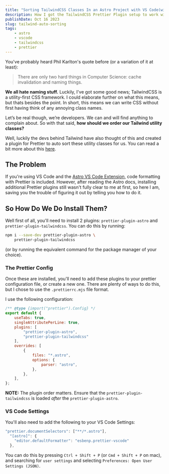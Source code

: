 ```yaml
---
title: "Sorting TailwindCSS Classes In an Astro Project with VS Code(wip)"
description: How I got the TailwindCSS Prettier Plugin setup to work with my Astro project in VS Code.
publishDate: Oct 16 2023
slug: tailwind-auto-sorting
tags: 
    - astro
    - vscode
    - tailwindcss
    - prettier
---
```


You've probably heard Phil Karlton's quote before (or a variation of it at least):

> There are only two hard things in Computer Science: cache invalidation and naming things.

**We all hate naming stuff.** Luckily, I've got some good news; TailwindCSS is a utility-first CSS framework. I could elaborate further on what this means, but thats besides the point. In short, this means we can write CSS without first having think of any annoying class names.

Let’s be real though, we’re developers. We can and will find anything to complain about. So with that said, **how should we order our Tailwind utility classes?**

Well, luckily the devs behind Tailwind have also thought of this and created a plugin for Prettier to auto sort these utility classes for us. You can read a bit more about this <a href="https://tailwindcss.com/blog/automatic-class-sorting-with-prettier" target="_blank">here</a>.

## The Problem

If you're using VS Code and the <a href="https://marketplace.visualstudio.com/items?itemName=astro-build.astro-vscode" target="_blank">Astro VS Code Extension,</a> code formatting with Prettier is included.
However, after reading the Astro docs, installing additional Prettier plugins still wasn't fully clear to me at first, so here I am, saving you the trouble of figuring it out by telling you how to do it.

## So How Do We Do Install Them?

Well first of all, you'll need to install 2 plugins: `prettier-plugin-astro` and `prettier-plugin-tailwindcss`. You can do this by running:

```bash
npm i --save-dev prettier-plugin-astro \
    prettier-plugin-tailwindcss
```

(or by running the equivalent command for the package manager of your choice).

### The Prettier Config

Once these are installed, you'll need to add these plugins to your prettier configuration file, or create a new one.
There are plenty of ways to do this, but I chose to use the `.prettierrc.mjs` file format.

I use the following configuration:

```javascript
/** @type {import("prettier").Config} */
export default {
    useTabs: true,
    singleAttributePerLine: true,
    plugins: [
        "prettier-plugin-astro",
        "prettier-plugin-tailwindcss"
    ],
    overrides: [
        {
            files: "*.astro",
            options: {
                parser: "astro",
            },
        },
    ],
};
```

**NOTE:** The plugin order matters. Ensure that the `prettier-plugin-tailwindcss` is loaded *after* the `prettier-plugin-astro`.

### VS Code Settings

You'll also need to add the following to your VS Code Settings:

```javascript
"prettier.documentSelectors": ["**/*.astro"],
  "[astro]": {
    "editor.defaultFormatter": "esbenp.prettier-vscode"
  },
```

You can do this by pressing `Ctrl + Shift + P` (or `Cmd + Shift + P` on mac), and searching for `user settings` and selecting `Preferences: Open User Settings (JSON)`.
  